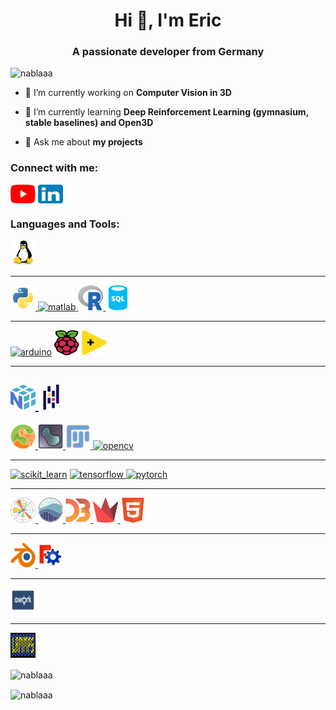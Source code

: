 <h1 align="center">Hi 👋, I'm Eric</h1>
<h3 align="center">A passionate developer from Germany</h3>

<p align="left"> <img src="https://komarev.com/ghpvc/?username=nablaaa&label=Profile%20views&color=0e75b6&style=flat" alt="nablaaa" /> </p>

- 🔭 I’m currently working on **Computer Vision in 3D**

- 🌱 I’m currently learning **Deep Reinforcement Learning (gymnasium, stable baselines) and Open3D**

- 💬 Ask me about **my projects**

<h3 align="left">Connect with me:</h3>
<p align="left">
<a href="https://www.youtube.com/c/https://www.youtube.com/@programmierlab7358" target="blank"><img align="center" src="media/logos/YouTube_icon.svg" alt="https://www.youtube.com/@programmierlab7358" height="30" width="40" /></a>
<a href="https://linkedin.com/in/https://www.linkedin.com/in/eric-schmidt-nablaaa/" target="blank"><img align="center" src="media/logos/LinkedIn_icon.svg" alt="https://www.linkedin.com/in/eric-schmidt-nablaaa/" height="30" width="40" /></a>
</p>

<h3 align="left">Languages and Tools:</h3>
<p align="left"> 

<a href="https://www.linux.org/" target="_blank" rel="noreferrer"> <img src="https://raw.githubusercontent.com/devicons/devicon/master/icons/linux/linux-original.svg" alt="linux" width="40" height="40"/> </a> 

---
<a href="https://www.python.org" target="_blank" rel="noreferrer"> <img src="https://raw.githubusercontent.com/devicons/devicon/master/icons/python/python-original.svg" alt="python" width="40" height="40"/> </a>
<a href="https://www.mathworks.com/" target="_blank" rel="noreferrer"> <img src="https://upload.wikimedia.org/wikipedia/commons/2/21/Matlab_Logo.png" alt="matlab" width="40" height="40"/> </a>
<a href="https://www.r-project.org/" target="_blank" rel="noreferrer"> 
  <img src="media/logos/R-project.svg" alt="r-project" width="40" height="40"/> 
</a>
<a href="https://de.wikipedia.org/wiki/SQL" target="_blank" rel="noreferrer">
  <img src="media/logos/sql.svg" alt="sql" width="40" height="40"/> 
</a>

---
<a href="https://www.arduino.cc/" target="_blank" rel="noreferrer"> <img src="https://cdn.worldvectorlogo.com/logos/arduino-1.svg" alt="arduino" width="40" height="40"/></a>
<a href="https://www.raspberrypi.com/" target="_blank" rel="noreferrer"> <img src="media/logos/raspberrypi.png" alt="arduino" width="40" height="40"/></a>
<a href="https://www.ni.com/de/shop/labview.html?cid=PSEA-7013q000001fLK5AAM-CONS-GOGSE_160050343566&utm_keyword=labview&s_kwcid=AL!6304!3!697344666672!b!!g!!labview&gad_source=1&gclid=CjwKCAjwl6-3BhBWEiwApN6_kv0lZogxObc8W8BPTvB9znDGyB_Y3VtT4hfgTcKtqSMf8XmuYAgzThoCHAUQAvD_BwE" target="_blank" rel="noreferrer"> 
  <img src="media/logos/labview.svg" alt="labview" width="40" height="40"/> 
</a>

---
<a href="https://numpy.org//" target="_blank" rel="noreferrer"> <img src="media/logos/numpy.svg" alt="opencv" width="40" height="40"/> </a> 
<a href="https://pandas.pydata.org/" target="_blank" rel="noreferrer"> <img src="https://raw.githubusercontent.com/devicons/devicon/2ae2a900d2f041da66e950e4d48052658d850630/icons/pandas/pandas-original.svg" alt="pandas" width="40" height="40"/> </a>
---
<a href="https://scikit-image.org/" target="_blank" rel="noreferrer"> 
  <img src="media/logos/scikit-image.png" alt="scikit-image" width="40" height="40"/> 
</a>
<a href="https://napari.org/stable/" target="_blank" rel="noreferrer"> 
  <img src="media/logos/napari.png" alt="napari" width="40" height="40"/> 
</a>
<a href="https://imagej.net/software/fiji/" target="_blank" rel="noreferrer"> 
  <img src="media/logos/fiji.svg" alt="fiji" width="40" height="40"/> 
</a>
<a href="https://opencv.org/" target="_blank" rel="noreferrer"> <img src="https://www.vectorlogo.zone/logos/opencv/opencv-icon.svg" alt="opencv" width="40" height="40"/> </a> 

---
<a href="https://scikit-learn.org/" target="_blank" rel="noreferrer"> <img src="https://upload.wikimedia.org/wikipedia/commons/0/05/Scikit_learn_logo_small.svg" alt="scikit_learn" width="40" height="40"/></a>
<a href="https://www.tensorflow.org" target="_blank" rel="noreferrer"> <img src="https://www.vectorlogo.zone/logos/tensorflow/tensorflow-icon.svg" alt="tensorflow" width="40" height="40"/> </a><a href="https://pytorch.org/" target="_blank" rel="noreferrer"> <img src="https://www.vectorlogo.zone/logos/pytorch/pytorch-icon.svg" alt="pytorch" width="40" height="40"/> </a> 

---
<a href="https://matplotlib.org/" target="_blank" rel="noreferrer"> 
  <img src="media/logos/matplotlib.svg" alt="matplotlib" width="40" height="40"/> 
</a> <a href="https://seaborn.pydata.org/" target="_blank" rel="noreferrer"> <img src="media/logos/seaborn.svg" alt="opencv" width="40" height="40"/> </a> 
<a href="https://d3js.org/" target="_blank" rel="noreferrer"> <img src="https://raw.githubusercontent.com/devicons/devicon/master/icons/d3js/d3js-original.svg" alt="d3js" width="40" height="40"/> </a>
<a href="https://streamlit.io/" target="_blank" rel="noreferrer"> 
  <img src="media/logos/streamlit.svg" alt="streamlit" width="40" height="40"/> 
</a>
<a href="https://de.wikipedia.org/wiki/Hypertext_Markup_Language" target="_blank" rel="noreferrer"> 
  <img src="media/logos/html.svg" alt="html" width="40" height="40"/> </a>

---
<a href="https://www.blender.org/" target="_blank" rel="noreferrer"> 
  <img src="media/logos/blender.svg" alt="blender" width="40" height="40"/> 
</a>
<a href="https://www.freecad.org/index.php?lang=de" target="_blank" rel="noreferrer"> 
  <img src="media/logos/FreeCAD.svg" alt="FreeCAD" width="40" height="40"/> 
</a>

---
<a href="https://www.awork.com/de" target="_blank" rel="noreferrer"> 
  <img src="media/logos/awork.svg" alt="awork" width="40" height="40"/> 
</a>

---
<a href="https://www.lammps.org/#nogo" target="_blank" rel="noreferrer"> 
  <img src="media/logos/lammps.png" alt="lammps" width="40" height="40"/> 
</a>

</p>

<p><img align="center" src="https://github-readme-stats.vercel.app/api/top-langs?username=nablaaa&show_icons=true&locale=en&layout=compact" alt="nablaaa" /></p>

<p><img align="center" src="https://github-readme-streak-stats.herokuapp.com/?user=nablaaa&" alt="nablaaa" /></p>
